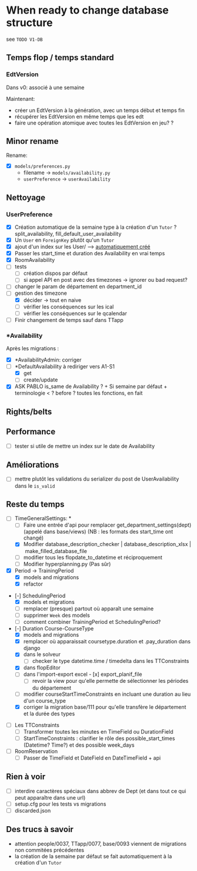 # When ready to change database structure

see `TODO V1-DB`

## Temps flop / temps standard

### EdtVersion

Dans v0: associé à une semaine

Maintenant:

- créer un EdtVersion à la génération, avec un temps début et temps fin
- récupérer les EdtVersion en même temps que les edt
- faire une opération atomique avec toutes les EdtVersion en jeu?
  ?

## Minor rename

Rename:

- [x] `models/preferences.py`
  - filename -> `models/availability.py`
  - `userPreference` -> `userAvailability`

## Nettoyage

### UserPreference

- [x] Création automatique de la semaine type à la création d'un `Tutor` ? split_availability, fill_default_user_availability
- [x] Un `User` en `ForeignKey` plutôt qu'un `Tutor`
- [x] ajout d'un index sur les User/ --> [automatiquement créé](https://docs.djangoproject.com/en/4.2/ref/models/fields/#foreignkey)
- [x] Passer les start_time et duration des Availability en vrai temps
- [x] RoomAvailability
- [ ] tests
  - [ ] création dispos par défaut
  - [ ] si appel API en post avec des timezones -> ignorer ou bad request?
- [ ] changer le param de département en department_id
- [ ] gestion des timezone
  - [x] décider -> tout en naive
  - [ ] vérifier les conséquences sur les ical
  - [ ] vérifier les conséquences sur le qcalendar
- [ ] Finir changement de temps sauf dans TTapp

### \*Availability

Après les migrations :

- [x] \*AvailabilityAdmin: corriger
- [ ] \*DefaultAvailability à rediriger vers A1-S1
  - [x] get
  - [ ] create/update
- [x] ASK PABLO is_same de Availability ? + Si semaine par défaut + terminologie < ? before ? toutes les fonctions, en fait

## Rights/belts

## Performance

- [ ] tester si utile de mettre un index sur le date de Availability

## Améliorations

- [ ] mettre plutôt les validations du serializer du post de UserAvailability dans le `is_valid`

## Reste du temps

- [ ] TimeGeneralSettings: \*
  - [ ] Faire une entrée d'api pour remplacer get_department_settings(dept) (appelé dans base/views) (NB : les formats des start_time ont changé)
  - [x] Modifier database_description_checker | database_description_xlsx | make_filled_database_file
  - [ ] modifier tous les flopdate_to_datetime et réciproquement
  - [ ] Modifier hyperplanning.py (Pas sûr)
- [x] Period -> TrainingPeriod
  - [x] models and migrations
  - [x] refactor
- [-] SchedulingPeriod
  - [x] models et migrations
  - [ ] remplacer (presque) partout où apparaît une semaine
  - [ ] supprimer `Week` des models
  - [ ] comment combiner TrainingPeriod et SchedulingPeriod?
- [-] Duration Course-CourseType
  - [x] models and migrations
  - [x] remplacer où apparaissait coursetype.duration et .pay_duration dans django
  - [x] dans le solveur
    - [ ] checker le type datetime.time / timedelta dans les TTConstraints
  - [x] dans flopEditor
  - [ ] dans l'import-export excel
    - [x] export_planif_file
    - [ ] revoir la view pour qu'elle permette de sélectionner les périodes du département
  - [ ] modifier courseStartTimeConstraints en incluant une duration au lieu d'un course_type
  - [x] corriger la migration base/111 pour qu'elle transfère le département et la durée des types
- [ ] Les TTConstraints
  - [ ] Transformer toutes les minutes en TimeField ou DurationField
  - [ ] StartTimeConstraints : clarifier le rôle des possible_start_times (Datetime? Time?) et des possible week_days
- [ ] RoomReservation
  - [ ] Passer de TimeField et DateField en DateTimeField + api

## Rien à voir

- [ ] interdire caractères spéciaux dans abbrev de Dept (et dans tout ce qui peut apparaître dans une url)
- [ ] setup.cfg pour les tests vs migrations
- [ ] discarded.json

## Des trucs à savoir

- attention people/0037, TTapp/0077, base/0093 viennent de migrations non commitées précédentes
- la création de la semaine par défaut se fait automatiquement à la création d'un `Tutor`
